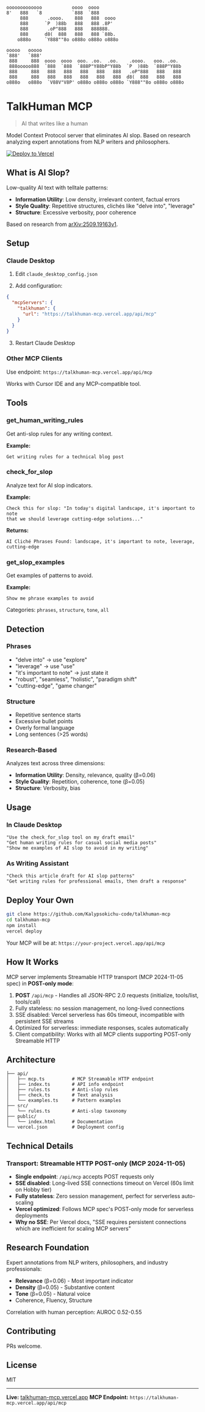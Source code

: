 ```
ooooooooooooo           oooo  oooo
8'   888   `8           `888  `888
     888       .oooo.    888   888  oooo
     888      `P  )88b   888   888 .8P'
     888       .oP"888   888   888888.
     888      d8(  888   888   888 `88b.
    o888o     `Y888""8o o888o o888o o888o

ooooo   ooooo
`888'   `888'
 888     888  oooo  oooo  ooo. .oo.  .oo.    .oooo.   ooo. .oo.
 888ooooo888  `888  `888  `888P"Y88bP"Y88b  `P  )88b  `888P"Y88b
 888     888   888   888   888   888   888   .oP"888   888   888
 888     888   888   888   888   888   888  d8(  888   888   888
o888o   o888o  `V88V"V8P' o888o o888o o888o `Y888""8o o888o o888o
```
# TalkHuman MCP
> AI that writes like a human

Model Context Protocol server that eliminates AI slop. Based on research analyzing expert annotations from NLP writers and philosophers.

[![Deploy to Vercel](https://vercel.com/button)](https://vercel.com/import/project?template=https://github.com/Kalypsokichu-code/talkhuman-mcp)

## What is AI Slop?

Low-quality AI text with telltale patterns:

- **Information Utility**: Low density, irrelevant content, factual errors
- **Style Quality**: Repetitive structures, clichés like "delve into", "leverage"
- **Structure**: Excessive verbosity, poor coherence

Based on research from [arXiv:2509.19163v1](https://arxiv.org/abs/2509.19163).

## Setup

### Claude Desktop

1. Edit `claude_desktop_config.json`

2. Add configuration:

```json
{
  "mcpServers": {
    "talkhuman": {
      "url": "https://talkhuman-mcp.vercel.app/api/mcp"
    }
  }
}
```

3. Restart Claude Desktop

### Other MCP Clients

Use endpoint: `https://talkhuman-mcp.vercel.app/api/mcp`

Works with Cursor IDE and any MCP-compatible tool.

## Tools

### get_human_writing_rules

Get anti-slop rules for any writing context.

**Example:**
```
Get writing rules for a technical blog post
```

### check_for_slop

Analyze text for AI slop indicators.

**Example:**
```
Check this for slop: "In today's digital landscape, it's important to note
that we should leverage cutting-edge solutions..."
```

**Returns:**
```
AI Cliché Phrases Found: landscape, it's important to note, leverage,
cutting-edge
```

### get_slop_examples

Get examples of patterns to avoid.

**Example:**
```
Show me phrase examples to avoid
```

Categories: `phrases`, `structure`, `tone`, `all`

## Detection

### Phrases

- "delve into" → use "explore"
- "leverage" → use "use"
- "it's important to note" → just state it
- "robust", "seamless", "holistic", "paradigm shift"
- "cutting-edge", "game changer"

### Structure

- Repetitive sentence starts
- Excessive bullet points
- Overly formal language
- Long sentences (>25 words)

### Research-Based

Analyzes text across three dimensions:

- **Information Utility**: Density, relevance, quality (β=0.06)
- **Style Quality**: Repetition, coherence, tone (β=0.05)
- **Structure**: Verbosity, bias

## Usage

### In Claude Desktop

```
"Use the check_for_slop tool on my draft email"
"Get human writing rules for casual social media posts"
"Show me examples of AI slop to avoid in my writing"
```

### As Writing Assistant

```
"Check this article draft for AI slop patterns"
"Get writing rules for professional emails, then draft a response"
```

## Deploy Your Own

```bash
git clone https://github.com/Kalypsokichu-code/talkhuman-mcp
cd talkhuman-mcp
npm install
vercel deploy
```

Your MCP will be at: `https://your-project.vercel.app/api/mcp`

## How It Works

MCP server implements Streamable HTTP transport (MCP 2024-11-05 spec) in **POST-only mode**:

1. **POST** `/api/mcp` - Handles all JSON-RPC 2.0 requests (initialize, tools/list, tools/call)
2. Fully stateless: no session management, no long-lived connections
3. SSE disabled: Vercel serverless has 60s timeout, incompatible with persistent SSE streams
4. Optimized for serverless: immediate responses, scales automatically
5. Client compatibility: Works with all MCP clients supporting POST-only Streamable HTTP

## Architecture

```
├── api/
│   ├── mcp.ts          # MCP Streamable HTTP endpoint
│   ├── index.ts        # API info endpoint
│   ├── rules.ts        # Anti-slop rules
│   ├── check.ts        # Text analysis
│   └── examples.ts     # Pattern examples
├── src/
│   └── rules.ts        # Anti-slop taxonomy
├── public/
│   └── index.html      # Documentation
└── vercel.json         # Deployment config
```

## Technical Details

### Transport: Streamable HTTP POST-only (MCP 2024-11-05)

- **Single endpoint**: `/api/mcp` accepts POST requests only
- **SSE disabled**: Long-lived SSE connections timeout on Vercel (60s limit on Hobby tier)
- **Fully stateless**: Zero session management, perfect for serverless auto-scaling
- **Vercel optimized**: Follows MCP spec's POST-only mode for serverless deployments
- **Why no SSE**: Per Vercel docs, "SSE requires persistent connections which are inefficient for scaling MCP servers"

## Research Foundation

Expert annotations from NLP writers, philosophers, and industry professionals:

- **Relevance** (β=0.06) - Most important indicator
- **Density** (β=0.05) - Substantive content
- **Tone** (β=0.05) - Natural voice
- Coherence, Fluency, Structure

Correlation with human perception: AUROC 0.52-0.55

## Contributing

PRs welcome.

## License

MIT

---

**Live:** [talkhuman-mcp.vercel.app](https://talkhuman-mcp.vercel.app)
**MCP Endpoint:** `https://talkhuman-mcp.vercel.app/api/mcp`
